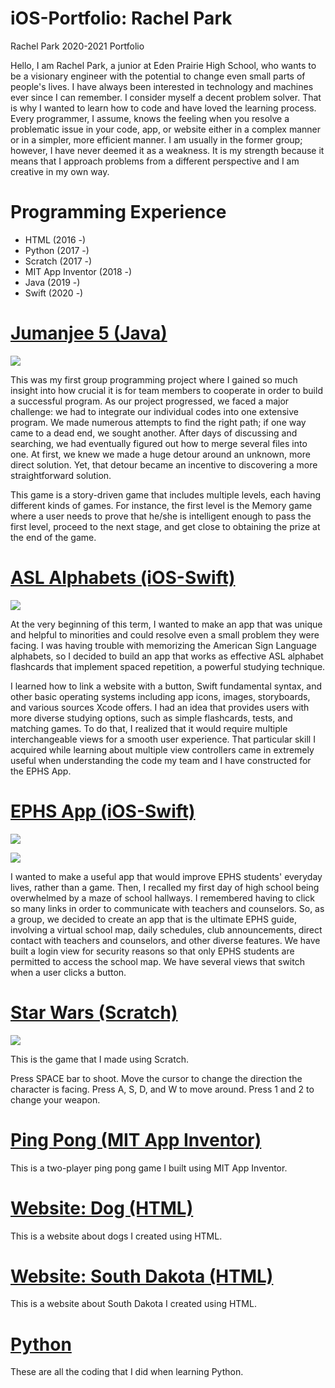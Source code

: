 # iOS-Portfolio: Rachel Park
Rachel Park 2020-2021 Portfolio

Hello, I am Rachel Park, a junior at Eden Prairie High School, who wants to be a visionary engineer with the potential to change even small parts of people's lives. I have always been interested in technology and machines ever since I can remember. I consider myself a decent problem solver. That is why I wanted to learn how to code and have loved the learning process. Every programmer, I assume, knows the feeling when you resolve a problematic issue in your code, app, or website either in a complex manner or in a simpler, more efficient manner. I am usually in the former group; however, I have never deemed it as a weakness. It is my strength because it means that I approach problems from a different perspective and I am creative in my own way.

# Programming Experience
- HTML (2016 -)
- Python (2017 -)
- Scratch (2017 -)
- MIT App Inventor (2018 -)
- Java (2019 -)
- Swift (2020 -)

# [Jumanjee 5 (Java)](https://github.com/EPHS-Java-2020/final-post-ap-project-2020-javavavava.git)

![](Jumanjee5_1.png)

This was my first group programming project where I gained so much insight into how crucial it is for team members to cooperate in order to build a successful program. As our project progressed, we faced a major challenge: we had to integrate our individual codes into one extensive program. We made numerous attempts to find the right path; if one way came to a dead end, we sought another. After days of discussing and searching, we had eventually figured out how to merge several files into one. At first, we knew we made a huge detour around an unknown, more direct solution. Yet, that detour became an incentive to discovering a more straightforward solution.

This game is a story-driven game that includes multiple levels, each having different kinds of games. For instance, the first level is the Memory game where a user needs to prove that he/she is intelligent enough to pass the first level, proceed to the next stage, and get close to obtaining the prize at the end of the game.

# [ASL Alphabets (iOS-Swift)](https://github.com/rachelPark1/asl-alphabets.git)

![](ASLAlphabets_2.PNG)

At the very beginning of this term, I wanted to make an app that was unique and helpful to minorities and could resolve even a small problem they were facing. I was having trouble with memorizing the American Sign Language alphabets, so I decided to build an app that works as effective ASL alphabet flashcards that implement spaced repetition, a powerful studying technique.

I learned how to link a website with a button, Swift fundamental syntax, and other basic operating systems including app icons, images, storyboards, and various sources Xcode offers. I had an idea that provides users with more diverse studying options, such as simple flashcards, tests, and matching games. To do that, I realized that it would require multiple interchangeable views for a smooth user experience. That particular skill I acquired while learning about multiple view controllers came in extremely useful when understanding the code my team and I have constructed for the EPHS App.

# [EPHS App (iOS-Swift)](https://github.com/connorholm/EPHS-App.git)

![](EPHSApp_1.PNG)

![](EPHSApp_2.PNG)

I wanted to make a useful app that would improve EPHS students' everyday lives, rather than a game. Then, I recalled my first day of high school being overwhelmed by a maze of school hallways. I remembered having to click so many links in order to communicate with teachers and counselors. So, as a group, we decided to create an app that is the ultimate EPHS guide, involving a virtual school map, daily schedules, club announcements, direct contact with teachers and counselors, and other diverse features. We have built a login view for security reasons so that only EPHS students are permitted to access the school map. We have several views that switch when a user clicks a button.

# [Star Wars (Scratch)](https://scratch.mit.edu/projects/190889727)

![](StarWars_Screenshot.png)

This is the game that I made using Scratch.

Press SPACE bar to shoot. Move the cursor to change the direction the character is facing. Press A, S, D, and W to move around. Press 1 and 2 to change your weapon.

# [Ping Pong (MIT App Inventor)](https://github.com/rachelPark1/ping-pong.git)

This is a two-player ping pong game I built using MIT App Inventor.

# [Website: Dog (HTML)](https://codepen.io/pen/?template=XaoZMz)

This is a website about dogs I created using HTML.

# [Website: South Dakota (HTML)](https://codepen.io/pen/?template=qPRozr)

This is a website about South Dakota I created using HTML.

# [Python](https://github.com/rachelPark1/python-files.git)

These are all the coding that I did when learning Python.



